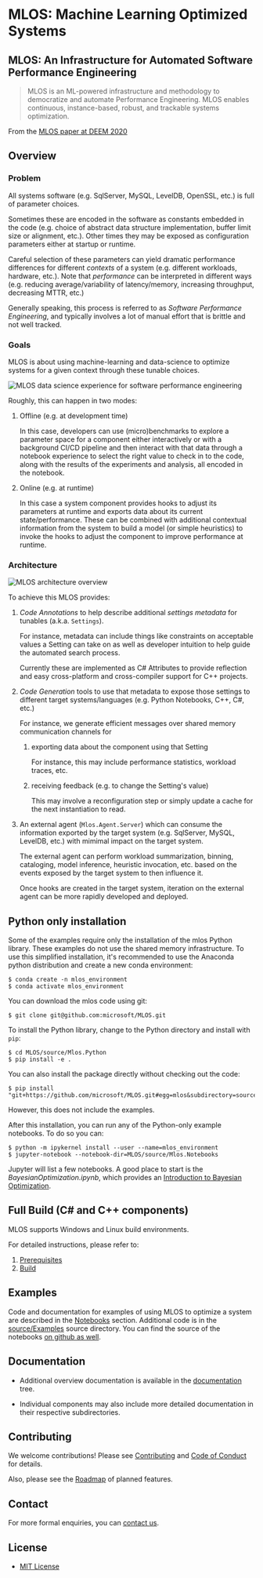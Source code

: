 # MLOS: Machine Learning Optimized Systems

## MLOS: An Infrastructure for Automated Software Performance Engineering

> MLOS is an ML-powered infrastructure and methodology to democratize and automate Performance Engineering. MLOS enables continuous, instance-based, robust, and trackable systems optimization.

From the [MLOS paper at DEEM 2020](https://arxiv.org/abs/2006.02155)

## Overview

### Problem

All systems software (e.g. SqlServer, MySQL, LevelDB, OpenSSL, etc.) is full of parameter choices.

Sometimes these are encoded in the software as constants embedded in the code (e.g. choice of abstract data structure implementation, buffer limit size or alignment, etc.).
Other times they may be exposed as configuration parameters either at startup or runtime.

Careful selection of these parameters can yield dramatic performance differences for different _contexts_ of a system (e.g. different workloads, hardware, etc.).
Note that _performance_ can be interpreted in different ways (e.g. reducing average/variability of latency/memory, increasing throughput, decreasing MTTR, etc.)

Generally speaking, this process is referred to as *Software Performance Engineering*, and typically involves a lot of manual effort that is brittle and not well tracked.

### Goals

MLOS is about using machine-learning and data-science to optimize systems for a given context through these tunable choices.

![MLOS data science experience for software performance engineering](./documentation/images/MLOS-Experience.png)

Roughly, this can happen in two modes:

1. Offline (e.g. at development time)

    In this case, developers can use (micro)benchmarks to explore a parameter space for a component either interactively or with a background CI/CD pipeline and then interact with that data through a notebook experience to select the right value to check in to the code, along with the results of the experiments and analysis, all encoded in the notebook.

2. Online (e.g. at runtime)

    In this case a system component provides hooks to adjust its parameters at runtime and exports data about its current state/performance.  These can be combined with additional contextual information from the system to build a model (or simple heuristics) to invoke the hooks to adjust the component to improve performance at runtime.

### Architecture

![MLOS architecture overview](./documentation/images/MLOS-Architecture.png)

To achieve this MLOS provides:

1. *Code Annotations* to help describe additional *settings metadata* for tunables (a.k.a. `Settings`).

    For instance, metadata can include things like constraints on acceptable values a Setting can take on as well as developer intuition to help guide the automated search process.

    Currently these are implemented as C# Attributes to provide reflection and easy cross-platform and cross-compiler support for C++ projects.

2. *Code Generation* tools to use that metadata to expose those settings to different target systems/languages (e.g. Python Notebooks, C++, C#, etc.)

    For instance, we generate efficient messages over shared memory communication channels for

    1. exporting data about the component using that Setting

        For instance, this may include performance statistics, workload traces, etc.

    2. receiving feedback (e.g. to change the Setting's value)

        This may involve a reconfiguration step or simply update a cache for the next instantiation to read.

3. An external agent (`Mlos.Agent.Server`) which can consume the information exported by the target system (e.g. SqlServer, MySQL, LevelDB, etc.) with mimimal impact on the target system.

    The external agent can perform workload summarization, binning, cataloging, model inference, heuristic invocation, etc. based on the events exposed by the target system to then influence it.

    Once hooks are created in the target system, iteration on the external agent can be more rapidly developed and deployed.


## Python only installation

Some of the examples require only the installation of the mlos Python library. These examples do not use the shared memory infrastructure.
To use this simplified installation, it's recommended to use the Anaconda python distribution and create a new conda environment:

```
$ conda create -n mlos_environment
$ conda activate mlos_environment
```

You can download the mlos code using git:

```
$ git clone git@github.com:microsoft/MLOS.git
```

To install the Python library, change to the Python directory and install with ``pip``:

```
$ cd MLOS/source/Mlos.Python
$ pip install -e .
```

You can also install the package directly without checking out the code:

```
$ pip install "git+https://github.com/microsoft/MLOS.git#egg=mlos&subdirectory=source/Mlos.Python"
```

However, this does not include the examples.

After this installation, you can run any of the Python-only example notebooks. To do so you can:

```
$ python -m ipykernel install --user --name=mlos_environment
$ jupyter-notebook --notebook-dir=MLOS/source/Mlos.Notebooks
```

Jupyter will list a few notebooks. A good place to start is the *BayesianOptimization.ipynb*, which provides an [Introduction to Bayesian Optimization](./notebooks/BayesianOptimization/).

## Full Build (C# and C++ components)

MLOS supports Windows and Linux build environments.

For detailed instructions, please refer to:

  1. [Prerequisites](./documentation/01-Prerequisites.md)
  2. [Build](./documentation/02-Build.md)

## Examples

Code and documentation for examples of using MLOS to optimize a system are described in the [Notebooks](./notebooks/) section. Additional code is in the  [source/Examples](https://github.com/microsoft/MLOS/tree/main/source/Examples) source directory.
You can find the source of the notebooks [on github as well](https://github.com/microsoft/MLOS/tree/main/source/Mlos.Notebooks).

## Documentation

- Additional overview documentation is available in the [documentation](./documentation/) tree.

- Individual components may also include more detailed documentation in their respective subdirectories.

## Contributing

We welcome contributions!  Please see [Contributing](./CONTRIBUTING.md) and [Code of Conduct](./CODE_OF_CONDUCT.md) for details.

Also, please see the [Roadmap](#) of planned features.

## Contact

For more formal enquiries, you can [contact us](mailto:mlos-maintainers@service.microsoft.com).

## License

- [MIT License](./LICENSE)
